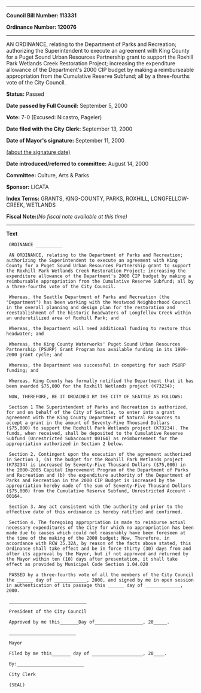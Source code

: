 

********

**Council Bill Number: 113331**
   
**Ordinance Number: 120076**
********

 AN ORDINANCE, relating to the Department of Parks and Recreation; authorizing the Superintendent to execute an agreement with King County for a Puget Sound Urban Resources Partnership grant to support the Roxhill Park Wetlands Creek Restoration Project; increasing the expenditure allowance of the Department's 2000 CIP budget by making a reimburseable appropriation from the Cumulative Reserve Subfund; all by a three-fourths vote of the City Council.

**Status:** Passed
   
**Date passed by Full Council:** September 5, 2000
   
**Vote:** 7-0 (Excused: Nicastro, Pageler)
   
**Date filed with the City Clerk:** September 13, 2000
   
**Date of Mayor's signature:** September 11, 2000
   
[(about the signature date)](/~public/approvaldate.htm)
   
   
   
**Date introduced/referred to committee:** August 14, 2000
   
**Committee:** Culture, Arts & Parks
   
**Sponsor:** LICATA
   
   
**Index Terms:** GRANTS, KING-COUNTY, PARKS, ROXHILL, LONGFELLOW-CREEK, WETLANDS

**Fiscal Note:**_(No fiscal note available at this time)_

********

**Text**
   
```
 ORDINANCE __________

 AN ORDINANCE, relating to the Department of Parks and Recreation; authorizing the Superintendent to execute an agreement with King County for a Puget Sound Urban Resources Partnership grant to support the Roxhill Park Wetlands Creek Restoration Project; increasing the expenditure allowance of the Department's 2000 CIP budget by making a reimbursable appropriation from the Cumulative Reserve Subfund; all by a three-fourths vote of the City Council.

 Whereas, the Seattle Department of Parks and Recreation (the "Department") has been working with the Westwood Neighborhood Council in the overall planning and design plan for the restoration and reestablishment of the historic headwaters of Longfellow Creek within an underutilized area of Roxhill Park; and

 Whereas, the Department will need additional funding to restore this headwater; and

 Whereas, the King County Waterworks' Puget Sound Urban Resources Partnership (PSURP) Grant Program has available funding in its 1999- 2000 grant cycle; and

 Whereas, the Department was successful in competing for such PSURP funding; and

 Whereas, King County has formally notified the Department that it has been awarded $75,000 for the Roxhill Wetlands project (K73234);

 NOW, THEREFORE, BE IT ORDAINED BY THE CITY OF SEATTLE AS FOLLOWS:

 Section 1 The Superintendent of Parks and Recreation is authorized, for and on behalf of the City of Seattle, to enter into a grant agreement with the King County Department of Natural Resources to accept a grant in the amount of Seventy-Five Thousand Dollars ($75,000) to support the Roxhill Park Wetlands project (K73234). The funds, when received, shall be deposited to the Cumulative Reserve Subfund (Unrestricted Subaccount 00164) as reimbursement for the appropriation authorized in Section 2 below.

 Section 2. Contingent upon the execution of the agreement authorized in Section 1, (a) the budget for the Roxhill Park Wetlands project (K73234) is increased by Seventy-Five Thousand Dollars ($75,000) in the 2000-2005 Capital Improvement Program of the Department of Parks and Recreation and (b) the expenditure authority of the Department of Parks and Recreation in the 2000 CIP Budget is increased by the appropriation hereby made of the sum of Seventy-Five Thousand Dollars ($75,000) from the Cumulative Reserve Subfund, Unrestricted Account - 00164.

 Section 3. Any act consistent with the authority and prior to the effective date of this ordinance is hereby ratified and confirmed.

 Section 4. The foregoing appropriation is made to reimburse actual necessary expenditures of the City for which no appropriation has been made due to causes which could not reasonably have been foreseen at the time of the making of the 2000 budget; Now, Therefore, in accordance with RCW 35.32A, by reason of the facts above stated, this Ordinance shall take effect and be in force thirty (30) days from and after its approval by the Mayor, but if not approved and returned by the Mayor within ten (10) days after presentation, it shall take effect as provided by Municipal Code Section 1.04.020

 PASSED by a three-fourths vote of all the members of the City Council the ______ day of ____________, 2000, and signed by me in open session in authentication of its passage this ______ day of _____________, 2000.

 _____________________________

 President of the City Council

 Approved by me this_______Day of__________________, 20_____.

 _________________________

 Mayor

 Filed by me this_______ day of ___________________, 20____.

 By:_________________________

 City Clerk

 (SEAL)

```
